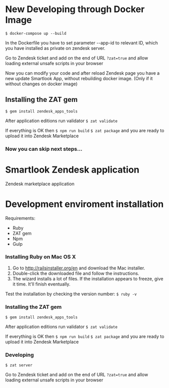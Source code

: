 # New Developing through Docker Image
`$ docker-compose up --build`

In the Dockerfile you have to set parameter --app-id to relevant ID, which you have installed as private on zendesk server.

Go to Zendesk ticket and add on the end of URL `?zat=true` and allow loading external unsafe scripts in your browser

Now you can modify your code and after reload Zendesk page you have a new update Smartlook App, without rebuilding docker image. (Only if it without changes on docker image)


## Installing the ZAT gem
`$ gem install zendesk_apps_tools`

After application editions run validator
`$ zat validate`

If everything is OK then
`$ npm run build`
`$ zat package`
and you are ready to upload it into Zendesk Marketplace

### Now you can skip next steps...

# Smartlook Zendesk application
Zendesk marketplace application

# Development enviroment installation

Requirements:
  - Ruby
  - ZAT gem
  - Npm
  - Gulp

### Installing Ruby on Mac OS X
1. Go to http://railsinstaller.org/en and download the Mac installer.
2. Double-click the downloaded file and follow the instructions.
3. The wizard installs a lot of files. If the installation appears to freeze, give it time. It'll finish eventually.

Test the installation by checking the version number:
`$ ruby -v`

### Installing the ZAT gem
`$ gem install zendesk_apps_tools`

After application editions run validator
`$ zat validate`

If everything is OK then
`$ npm run build`
`$ zat package`
and you are ready to upload it into Zendesk Marketplace

### Developing
`$ zat server`

Go to Zendesk ticket and add on the end of URL `?zat=true` and allow loading external unsafe scripts in your browser



